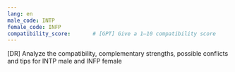 ```yaml
---
lang: en
male_code: INTP
female_code: INFP
compatibility_score:       # [GPT] Give a 1–10 compatibility score
---
```


[DR] Analyze the compatibility, complementary strengths, possible conflicts and tips for INTP male and INFP female


